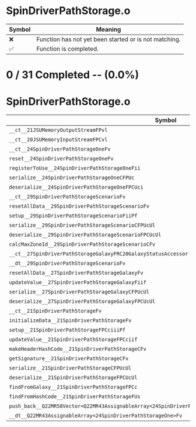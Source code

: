 # SpinDriverPathStorage.o
| Symbol | Meaning 
| ------------- | ------------- 
| :x: | Function has not yet been started or is not matching. 
| :white_check_mark: | Function is completed. 


# 0 / 31 Completed -- (0.0%)
# SpinDriverPathStorage.o
| Symbol | Decompiled? |
| ------------- | ------------- |
| `__ct__21JSUMemoryOutputStreamFPvl` | :x: |
| `__ct__20JSUMemoryInputStreamFPCvl` | :x: |
| `__ct__24SpinDriverPathStorageOneFv` | :x: |
| `reset__24SpinDriverPathStorageOneFv` | :x: |
| `registerToUse__24SpinDriverPathStorageOneFii` | :x: |
| `serialize__24SpinDriverPathStorageOneCFPUc` | :x: |
| `deserialize__24SpinDriverPathStorageOneFPCUci` | :x: |
| `__ct__29SpinDriverPathStorageScenarioFv` | :x: |
| `resetAllData__29SpinDriverPathStorageScenarioFv` | :x: |
| `setup__29SpinDriverPathStorageScenarioFiiPf` | :x: |
| `serialize__29SpinDriverPathStorageScenarioCFPUcUl` | :x: |
| `deserialize__29SpinDriverPathStorageScenarioFPCUcUl` | :x: |
| `calcMaxZoneId__29SpinDriverPathStorageScenarioCFv` | :x: |
| `__ct__27SpinDriverPathStorageGalaxyFRC20GalaxyStatusAccessor` | :x: |
| `__dt__29SpinDriverPathStorageScenarioFv` | :x: |
| `resetAllData__27SpinDriverPathStorageGalaxyFv` | :x: |
| `updateValue__27SpinDriverPathStorageGalaxyFiif` | :x: |
| `serialize__27SpinDriverPathStorageGalaxyCFPUcUl` | :x: |
| `deserialize__27SpinDriverPathStorageGalaxyFPCUcUl` | :x: |
| `__ct__21SpinDriverPathStorageFv` | :x: |
| `initializeData__21SpinDriverPathStorageFv` | :x: |
| `setup__21SpinDriverPathStorageFPCciiiPf` | :x: |
| `updateValue__21SpinDriverPathStorageFPCciif` | :x: |
| `makeHeaderHashCode__21SpinDriverPathStorageCFv` | :x: |
| `getSignature__21SpinDriverPathStorageCFv` | :x: |
| `serialize__21SpinDriverPathStorageCFPUcUl` | :x: |
| `deserialize__21SpinDriverPathStorageFPCUcUl` | :x: |
| `findFromGalaxy__21SpinDriverPathStorageFPCc` | :x: |
| `findFromHashCode__21SpinDriverPathStorageFUs` | :x: |
| `push_back__Q22MR58Vector<Q22MR43AssignableArray<24SpinDriverPathStorageOne>>FRC24SpinDriverPathStorageOne` | :x: |
| `__dt__Q22MR43AssignableArray<24SpinDriverPathStorageOne>Fv` | :x: |
